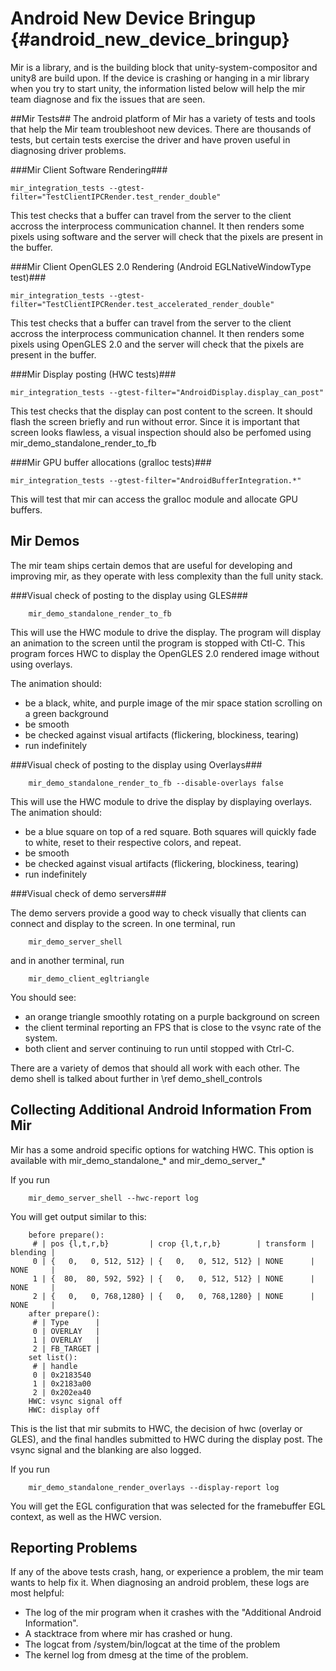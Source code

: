 Android New Device Bringup {#android_new_device_bringup}
===============================

Mir is a library, and is the building block that unity-system-compositor and unity8 are build upon.
If the device is crashing or hanging in a mir library when you try to start unity, the information listed below will help the mir team diagnose and fix the issues that are seen.



##Mir Tests##
The android platform of Mir has a variety of tests and tools that help the Mir team troubleshoot
new devices. There are thousands of tests, but certain tests exercise the driver and have proven useful in diagnosing driver problems.

###Mir Client Software Rendering###

    mir_integration_tests --gtest-filter="TestClientIPCRender.test_render_double"

This test checks that a buffer can travel from the server to the client accross the interprocess communication channel. It then renders some pixels using software and the server will check that the pixels are present in the buffer. 

###Mir Client OpenGLES 2.0 Rendering (Android EGLNativeWindowType test)###

    mir_integration_tests --gtest-filter="TestClientIPCRender.test_accelerated_render_double"

This test checks that a buffer can travel from the server to the client accross the interprocess communication channel. It then renders some pixels using OpenGLES 2.0 and the server will check that the pixels are present in the buffer. 

###Mir Display posting (HWC tests)###

    mir_integration_tests --gtest-filter="AndroidDisplay.display_can_post"

This test checks that the display can post content to the screen. It should flash the screen briefly and run without error. Since it is important that screen looks flawless, a visual inspection should also be perfomed using mir_demo_standalone_render_to_fb 

###Mir GPU buffer allocations (gralloc tests)###

    mir_integration_tests --gtest-filter="AndroidBufferIntegration.*"

This will test that mir can access the gralloc module and allocate GPU buffers.


Mir Demos
---------
The mir team ships certain demos that are useful for developing and improving mir, as they operate with 
less complexity than the full unity stack.

###Visual check of posting to the display using GLES###

        mir_demo_standalone_render_to_fb

This will use the HWC module to drive the display. The program will display an animation to the screen until the program is stopped with Ctl-C. This program forces HWC to display the OpenGLES 2.0 rendered image without using overlays.

The animation should:
 - be a black, white, and purple image of the mir space station scrolling on a green background
 - be smooth
 - be checked against visual artifacts (flickering, blockiness, tearing)
 - run indefinitely

###Visual check of posting to the display using Overlays###

        mir_demo_standalone_render_to_fb --disable-overlays false

This will use the HWC module to drive the display by displaying overlays.
The animation should:
 - be a blue square on top of a red square. Both squares will quickly fade to white, reset to their respective colors, and repeat.
 - be smooth
 - be checked against visual artifacts (flickering, blockiness, tearing)
 - run indefinitely

###Visual check of demo servers###

The demo servers provide a good way to check visually that clients can connect and display to the screen.
In one terminal, run

        mir_demo_server_shell

and in another terminal, run

        mir_demo_client_egltriangle

You should see:
 - an orange triangle smoothly rotating on a purple background on screen
 - the client terminal reporting an FPS that is close to the vsync rate of the system.
 - both client and server continuing to run until stopped with Ctrl-C.

There are a variety of demos that should all work with each other. The demo shell is talked about further in \ref demo_shell_controls

Collecting Additional Android Information From Mir
--------------------------------------------------
Mir has a some android specific options for watching HWC. This option is available with mir_demo_standalone_* and mir_demo_server_*

If you run 

        mir_demo_server_shell --hwc-report log

You will get output similar to this:

        before prepare():
         # | pos {l,t,r,b}         | crop {l,t,r,b}        | transform | blending | 
         0 | {   0,   0, 512, 512} | {   0,   0, 512, 512} | NONE      | NONE     | 
         1 | {  80,  80, 592, 592} | {   0,   0, 512, 512} | NONE      | NONE     | 
         2 | {   0,   0, 768,1280} | {   0,   0, 768,1280} | NONE      | NONE     | 
        after prepare():
         # | Type      | 
         0 | OVERLAY   | 
         1 | OVERLAY   | 
         2 | FB_TARGET | 
        set list():
         # | handle
         0 | 0x2183540
         1 | 0x2183a00
         2 | 0x202ea40
        HWC: vsync signal off
        HWC: display off

This is the list that mir submits to HWC, the decision of hwc (overlay or GLES), and the final handles submitted to HWC during the display post. The vsync signal and the blanking are also logged.

If you run

        mir_demo_standalone_render_overlays --display-report log

You will get the EGL configuration that was selected for the framebuffer EGL context, as well as the HWC version. 

Reporting Problems
-----------------
If any of the above tests crash, hang, or experience a problem, the mir team wants to help fix it.
When diagnosing an android problem, these logs are most helpful:
 - The log of the mir program when it crashes with the "Additional Android Information".
 - A stacktrace from where mir has crashed or hung.
 - The logcat from /system/bin/logcat at the time of the problem
 - The kernel log from dmesg at the time of the problem.
